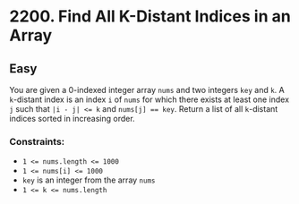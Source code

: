 # 2200. Find All K-Distant Indices in an Array

## Easy

You are given a 0-indexed integer array `nums` and two integers `key` and `k`. A `k`-distant index is an index `i` of
`nums` for which there exists at least one index `j` such that `|i - j| <= k` and `nums[j] == key`. Return a list of all
`k`-distant indices sorted in increasing order.

### Constraints:

- `1 <= nums.length <= 1000`
- `1 <= nums[i] <= 1000`
- `key` is an integer from the array `nums`
- `1 <= k <= nums.length`
